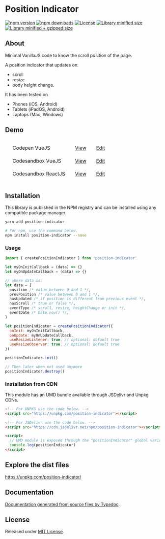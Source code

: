 # Position Indicator

[![npm version](https://img.shields.io/npm/v/position-indicator.svg?style=flat-square)](https://www.npmjs.com/package/position-indicator)
[![npm downloads](https://img.shields.io/npm/dm/position-indicator.svg?style=flat-square)](https://www.npmjs.com/package/position-indicator)
[![License](https://badgen.net/github/license/kunukn/position-indicator)](./LICENSE)
[![Library minified size](https://badgen.net/bundlephobia/min/position-indicator)](https://bundlephobia.com/result?p=position-indicator)
[![Library minified + gzipped size](https://badgen.net/bundlephobia/minzip/position-indicator)](https://bundlephobia.com/result?p=position-indicator)

## About

Minimal VanillaJS code to know the scroll position of the page.<br/>

A position indicator that updates on:

- scroll
- resize
- body height change.<br/>

It has been tested on

- Phones (iOS, Android)
- Tablets (iPadOS, Android)
- Laptops (Mac, Windows)

## Demo

<table style="border-spacing: 16px;border-collapse: separate;">

<tr>
<td>Codepen VueJS</td>
<td><a href="https://codepen.io/kunukn/full/wvJGzda" target="_blank" rel="noopener noreferrer">View</a></td>
<td><a href="https://codepen.io/kunukn/pen/wvJGzda" target="_blank" rel="noopener noreferrer">Edit</a></td>
</tr>

<tr>
<td>Codesandbox VueJS</td>
<td><a href="https://88mtz.csb.app/" target="_blank" rel="noopener noreferrer">View</a></td>
<td><a href="https://codesandbox.io/s/angry-night-88mtz" target="_blank" rel="noopener noreferrer">Edit</a></td>
</tr>

<tr>
<td>Codesandbox ReactJS</td>
<td><a href="https://0li7c.csb.app/" target="_blank" rel="noopener noreferrer">View</a></td>
<td><a href="https://codesandbox.io/s/position-indicator-reactjs-0li7c" target="_blank" rel="noopener noreferrer">Edit</a></td>
</tr>

</table>

## Installation

This library is published in the NPM registry and can be installed using any compatible package manager.

```sh
yarn add position-indicator

# For npm, use the command below.
npm install position-indicator --save
```

### Usage

```js
import { createPositionIndicator } from 'position-indicator'

let myOnInitCallback = (data) => {}
let myOnUpdateCallback = (data) => {}

// where data is:
let data = {
  position /* value between 0 and 1 */,
  prevPosition /* value between 0 and 1 */,
  hasUpdated /* if position is different from previous event */,
  hasScroll /* true or false */,
  eventType /* scroll, resize, heightChange or init */,
  eventDate /* Date.now() */,
}

let positionIndicator = createPositionIndicator({
  onInit: myOnInitCallback,
  onUpdate: myOnUpdateCallback,
  useResizeListener: true, // optional: default true
  useResizeObserver: true, // optional: default true
})

positionIndicator.init()

// Then later when not used anymore
positionIndicator.destroy()
```

### Installation from CDN

This module has an UMD bundle available through JSDelivr and Unpkg CDNs.

```html
<!-- For UNPKG use the code below. -->
<script src="https://unpkg.com/position-indicator"></script>

<!-- For JSDelivr use the code below. -->
<script src="https://cdn.jsdelivr.net/npm/position-indicator"></script>

<script>
  // UMD module is exposed through the "positionIndicator" global variable.
  console.log(positionIndicator)
</script>
```

## Explore the dist files

https://unpkg.com/position-indicator/

## Documentation

[Documentation generated from source files by Typedoc](./docs/README.md).

## License

Released under [MIT License](./LICENSE).
